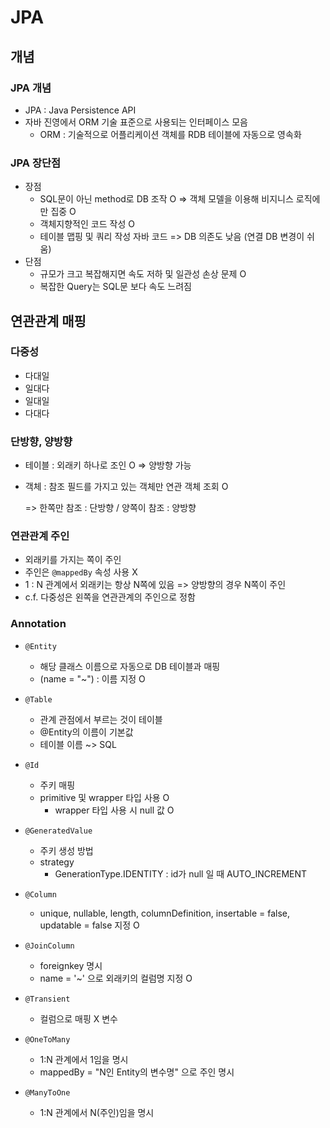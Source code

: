 # JPA



## 개념



### JPA 개념

- JPA : Java Persistence API
- 자바 진영에서 ORM 기술 표준으로 사용되는 인터페이스 모음
  - ORM : 기술적으로 어플리케이션 객체를 RDB 테이블에 자동으로 영속화



### JPA 장단점

- 장점
  - SQL문이 아닌 method로 DB 조작 O => 객체 모델을 이용해 비지니스 로직에만 집중 O
  - 객체지향적인 코드 작성 O
  - 테이블 맵핑 및 쿼리 작성 자바 코드 => DB 의존도 낮음 (연결 DB 변경이 쉬움)
- 단점
  - 규모가 크고 복잡해지면 속도 저하 및 일관성 손상 문제 O
  - 복잡한 Query는 SQL문 보다 속도 느려짐



## 연관관계 매핑



### 다중성

- 다대일
- 일대다
- 일대일
- 다대다



### 단방향, 양방향

- 테이블 : 외래키 하나로 조인 O => 양방향 가능

- 객체 : 참조 필드를 가지고 있는 객체만 연관 객체 조회 O

  => 한쪽만 참조 : 단방향 / 양쪽이 참조 : 양방향



### 연관관계 주인

- 외래키를 가지는 쪽이 주인
- 주인은 `@mappedBy` 속성 사용 X
- 1 : N 관계에서 외래키는 항상 N쪽에 있음 => 양방향의 경우 N쪽이 주인
- c.f. 다중성은 왼쪽을 연관관계의 주인으로 정함



### Annotation

- `@Entity`
  - 해당 클래스 이름으로 자동으로 DB 테이블과 매핑
  - (name = "~") : 이름 지정 O
- `@Table`
  - 관계 관점에서 부르는 것이 테이블
  - @Entity의 이름이 기본값
  - 테이블 이름 ~> SQL
- `@Id`
  - 주키 매핑
  - primitive 및 wrapper 타입 사용 O
    - wrapper 타입 사용 시 null 값 O
- `@GeneratedValue`
  - 주키 생성 방법
  - strategy
    - GenerationType.IDENTITY : id가 null 일 때 AUTO_INCREMENT
- `@Column`
  - unique, nullable, length, columnDefinition, insertable = false, updatable = false 지정 O
- `@JoinColumn`
  - foreignkey 명시
  - name = '~' 으로 외래키의 컬럼명 지정 O 
- `@Transient`
  - 컬럼으로 매핑 X 변수
- `@OneToMany`
  - 1:N 관계에서 1임을 명시
  - mappedBy = "N인 Entity의 변수명" 으로 주인 명시

- `@ManyToOne`
  - 1:N 관계에서 N(주인)임을 명시